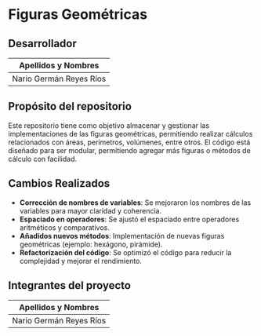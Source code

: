 # Figuras Geométricas

## Desarrollador

| Apellidos y Nombres                  |
|--------------------------------------|
| Nario Germán Reyes Ríos             |

## Propósito del repositorio

Este repositorio tiene como objetivo almacenar y gestionar las implementaciones de las figuras geométricas, permitiendo realizar cálculos relacionados con áreas, perímetros, volúmenes, entre otros. El código está diseñado para ser modular, permitiendo agregar más figuras o métodos de cálculo con facilidad.

## Cambios Realizados

- **Corrección de nombres de variables**: Se mejoraron los nombres de las variables para mayor claridad y coherencia.
- **Espaciado en operadores**: Se ajustó el espaciado entre operadores aritméticos y comparativos.
- **Añadidos nuevos métodos**: Implementación de nuevas figuras geométricas (ejemplo: hexágono, pirámide).
- **Refactorización del código**: Se optimizó el código para reducir la complejidad y mejorar el rendimiento.

## Integrantes del proyecto

| Apellidos y Nombres                  |
|--------------------------------------|
| Nario Germán Reyes Ríos             |
